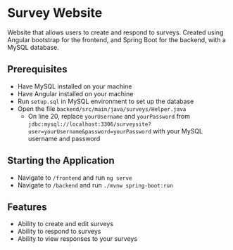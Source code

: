 # Survey Website

Website that allows users to create and respond to surveys. Created using Angular bootstrap for the frontend, and Spring Boot for the backend, with a MySQL database.
  
## Prerequisites
- Have MySQL installed on your machine
- Have Angular installed on your machine
- Run `setup.sql` in MySQL environment to set up the database
- Open the file `backend/src/main/java/surveys/Helper.java`
	- On line 20, replace `yourUsername` and `yourPassword` from  `jdbc:mysql://localhost:3306/surveysite?user=yourUsername&password=yourPassword`  with your MySQL username and password
## Starting the Application
- Navigate to `/frontend` and run `ng serve`
- Navigate to `/backend` and run `./mvnw spring-boot:run`
## Features
- Ability to create and edit surveys
- Ability to respond to surveys
- Ability to view responses to your surveys